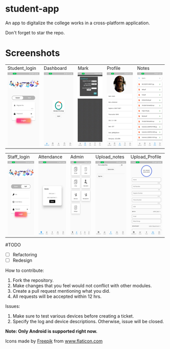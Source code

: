 # student-app

An app to digitalize the college  works in a cross-platform application.

Don't forget to star the repo.

# Screenshots
<table>
  <tr>
     <td>Student_login</td>
     <td>Dashboard</td>
     <td>Mark</td>
     <td>Profile</td>
     <td>Notes</td>
    
  </tr>
  <tr>
    <td><img src="screenshots/Student_login.jpg" width=108  height=234></td>
    <td><img src="screenshots/Dashboard.jpg" width=108  height=234></td>
    <td><img src="screenshots/Mark.jpg" width=108    height=234></td>
    <td><img src="screenshots/Profile_view.jpg" width=108  height=234></td>
    <td><img src="screenshots/Notes.jpg" width=108    height=234></td>
     </tr>
 </table>

<table>
<tr>
     <td>Staff_login</td>
     <td>Attendance</td>
     <td>Admin</td>
     <td>Upload_notes</td>
     <td>Upload_Profile</td>
     
</tr>
<tr>
<td><img src="screenshots/Staff_login.jpg" width=108  height=234></td>
    <td><img src="screenshots/Attendance.jpg" width=108  height=234></td>
    <td><img src="screenshots/Admin.jpg" width=108  height=234></td>
    <td><img src="screenshots/Upload_notes.jpg" width=108  height=234></td>
    <td><img src="screenshots/Upload_Profile.jpg" width=108  height=234></td>
</tr>

</table>


#TODO
- [ ] Refactoring
- [ ] Redesign

How to contribute: 
1. Fork the repository.
2. Make changes that you feel would not conflict with other modules.
3. Create a pull request mentioning what you did.
4. All requests will be accepted within 12 hrs.

Issues:
1. Make sure to test various devices before creating a ticket.
2. Specify the log and device descriptions. Otherwise, issue will be closed.

**Note: Only Android is supported right now.**

<div>Icons made by <a href="https://www.freepik.com" title="Freepik">Freepik</a> from <a href="https://www.flaticon.com/" title="Flaticon">www.flaticon.com</a></div>


